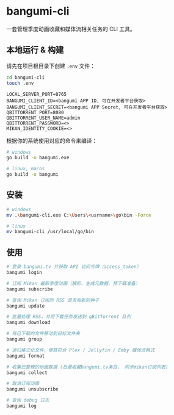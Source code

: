 # bangumi-cli

一套管理季度动画收藏和媒体流相关任务的 CLI 工具。

## 本地运行 & 构建

请先在项目根目录下创建 `.env` 文件：

```sh
cd bangumi-cli
touch .env
```

```.env
LOCAL_SERVER_PORT=8765
BANGUMI_CLIENT_ID=<bangumi APP ID, 可在开发者平台获取>
BANGUMI_CLIENT_SECRET=<bangumi APP Secret, 可在开发者平台获取>
QBITTORRENT_PORT=8080
QBITTORRENT_USER_NAME=admin
QBITTORRENT_PASSWORD=<>
MIKAN_IDENTITY_COOKIE=<>
```

根据你的系统使用对应的命令来编译：

```sh
# windows
go build -o bangumi.exe

# linux, macos
go build -o bangumi
```

## 安装

```sh
# windows
mv .\bangumi-cli.exe C:\Users\<usrname>\go\bin -Force

# linux
mv bangumi-cli /usr/local/go/bin
```

## 使用

```sh
# 登录 bangumi.tv 并获取 API 访问令牌（access_token）
bangumi login

# 订阅 Mikan 最新季度动画（解析、生成元数据、预下载准备）
bangumi subscribe

# 查询 Mikan 订阅的 RSS 是否有新的种子
bangumi update

# 批量处理 RSS，并将下载任务发送到 qBitTorrent 队列
bangumi download

# 将已下载的文件移动到目标文件夹
bangumi group

# 递归格式化文件，使其符合 Plex / Jellyfin / Emby 媒体流格式
bangumi format

# 收集已整理的动画数据 (批量收藏bangumi.tv条目、 同步mikan订阅列表)
bangumi collect

# 取消订阅动画
bangumi unsubscribe

# 查询 debug 日志
bangumi log 
```
